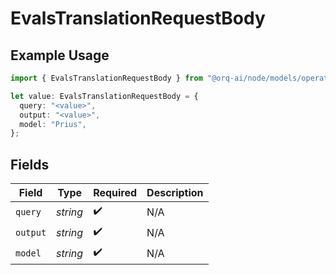 # EvalsTranslationRequestBody

## Example Usage

```typescript
import { EvalsTranslationRequestBody } from "@orq-ai/node/models/operations";

let value: EvalsTranslationRequestBody = {
  query: "<value>",
  output: "<value>",
  model: "Prius",
};
```

## Fields

| Field              | Type               | Required           | Description        |
| ------------------ | ------------------ | ------------------ | ------------------ |
| `query`            | *string*           | :heavy_check_mark: | N/A                |
| `output`           | *string*           | :heavy_check_mark: | N/A                |
| `model`            | *string*           | :heavy_check_mark: | N/A                |